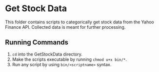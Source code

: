 # Get Stock Data
This folder contains scripts to categorically get stock data from the Yahoo Finance API. Collected data is meant for further processing.
## Running Commands
1. `cd` into the GetStockData directory.
2. Make the scripts executable by running `chmod u+x bin/*`.
3. Run any script by using `bin/<scriptname>` syntax.
